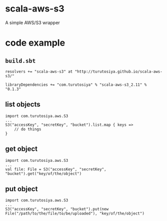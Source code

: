 # scala-aws-s3

A simple AWS/S3 wrapper

# code example

## `build.sbt`

    resolvers += "scala-aws-s3" at "http://turutosiya.github.io/scala-aws-s3/"

    libraryDependencies += "com.turutosiya" % "scala-aws-s3_2.11" % "0.1.3"

## list objects

    import com.turutosiya.aws.S3
    ...
    S3("accessKey", "secretKey", "bucket").list.map { keys =>
        // do things
    }

## get object

    import com.turutosiya.aws.S3
    ...
    val file: File = S3("accessKey", "secretKey", "bucket").get("key/of/the/object")

## put object

    import com.turutosiya.aws.S3
    ...
    S3("accessKey", "secretKey", "bucket").put(new File("/path/to/the/file/to/be/uploaded"), "key/of/the/object")
